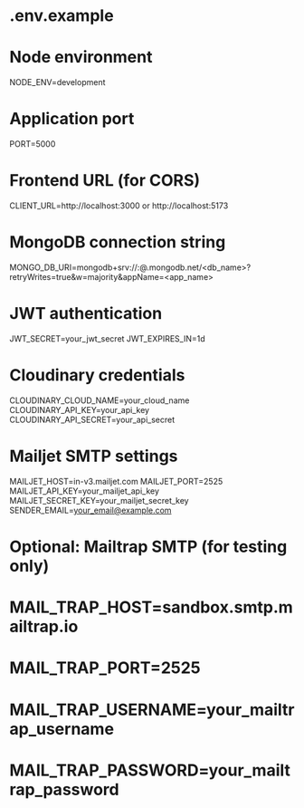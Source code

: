 # .env.example

# Node environment

NODE_ENV=development

# Application port

PORT=5000

# Frontend URL (for CORS)

CLIENT_URL=http://localhost:3000 or http://localhost:5173

# MongoDB connection string

MONGO_DB_URI=mongodb+srv://<username>:<password>@<cluster>.mongodb.net/<db_name>?retryWrites=true&w=majority&appName=<app_name>

# JWT authentication

JWT_SECRET=your_jwt_secret
JWT_EXPIRES_IN=1d

# Cloudinary credentials

CLOUDINARY_CLOUD_NAME=your_cloud_name
CLOUDINARY_API_KEY=your_api_key
CLOUDINARY_API_SECRET=your_api_secret

# Mailjet SMTP settings

MAILJET_HOST=in-v3.mailjet.com
MAILJET_PORT=2525
MAILJET_API_KEY=your_mailjet_api_key
MAILJET_SECRET_KEY=your_mailjet_secret_key
SENDER_EMAIL=your_email@example.com

# Optional: Mailtrap SMTP (for testing only)

# MAIL_TRAP_HOST=sandbox.smtp.mailtrap.io

# MAIL_TRAP_PORT=2525

# MAIL_TRAP_USERNAME=your_mailtrap_username

# MAIL_TRAP_PASSWORD=your_mailtrap_password
